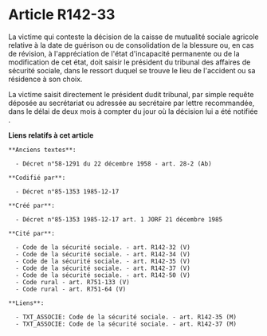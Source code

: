# Article R142-33

La victime qui conteste la décision de la caisse de mutualité sociale agricole relative à la date de guérison ou de
consolidation de la blessure ou, en cas de révision, à l'appréciation de l'état d'incapacité permanente ou de la modification
de cet état, doit saisir le président du tribunal des affaires de sécurité sociale, dans le ressort duquel se trouve le lieu
de l'accident ou sa résidence à son choix. 

La victime saisit directement le président dudit tribunal, par simple requête déposée au secrétariat ou adressée au
secrétaire par lettre recommandée, dans le délai de deux mois à compter du jour où la décision lui a été notifiée     .

**Liens relatifs à cet article**

	**Anciens textes**:

	  - Décret n°58-1291 du 22 décembre 1958 - art. 28-2 (Ab)

	**Codifié par**:

	  - Décret n°85-1353 1985-12-17

	**Créé par**:

	  - Décret n°85-1353 1985-12-17 art. 1 JORF 21 décembre 1985

	**Cité par**:

	  - Code de la sécurité sociale. - art. R142-32 (V)
	  - Code de la sécurité sociale. - art. R142-34 (V)
	  - Code de la sécurité sociale. - art. R142-35 (V)
	  - Code de la sécurité sociale. - art. R142-37 (V)
	  - Code de la sécurité sociale. - art. R142-50 (V)
	  - Code rural - art. R751-133 (V)
	  - Code rural - art. R751-64 (V)

	**Liens**:

	  - TXT_ASSOCIE: Code de la sécurité sociale. - art. R142-35 (M)
	  - TXT_ASSOCIE: Code de la sécurité sociale. - art. R142-37 (M)

